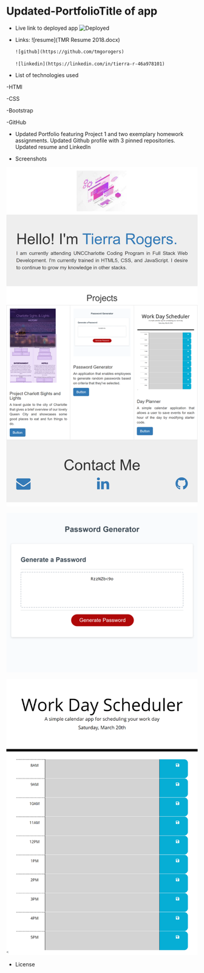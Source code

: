 # Updated-PortfolioTitle of app

   * Live link to deployed app
         ![Deployed](https://tmgorogers.github.io/Updated-Portfolio/)
   * Links:
         ![resume](TMR Resume 2018.docx)
         
         ![github](https://github.com/tmgorogers)

         ![linkedin](https://linkedin.com/in/tierra-r-46a978101)

   * List of technologies used

   -HTMl

   -CSS

   -Bootstrap

   -GitHub

   * Updated Portfolio featuring Project 1 and two exemplary homework assignments. Updated Github profile with 3 pinned repositories. Updated resume and LinkedIn
  
   * Screenshots

   ![Screenshot](assets/Updated-Portfolio.png)

   ![Screenshot](assets/Password-Generator.png)

   ![Screenshot](/assets/Work-Day-Scheduler.png)

   
   * License

   

